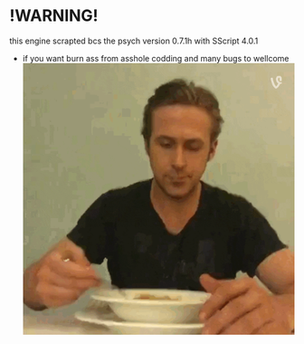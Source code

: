 # !WARNING!
 this engine scrapted bcs the psych version 0.7.1h with SScript 4.0.1
 * if you want burn ass from asshole codding and many bugs to wellcome
   ![](https://github.com/alexforges/FridayNightFunkin-VEMER-Engine/blob/old(scrapped)/git/cover.gif)
